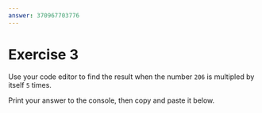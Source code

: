 ```yaml
---
answer: 370967703776
---
```


# Exercise 3

Use your code editor to find the result when the number `206` is multipled by
itself `5` times.

Print your answer to the console, then copy and paste it below.

<AnswerInput :answer="$frontmatter.answer" />
